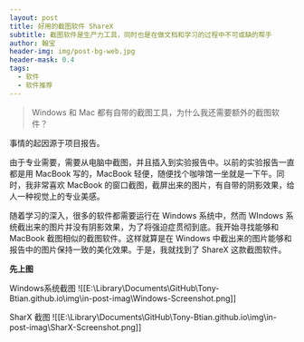 ```yaml
---
layout: post
title: 好用的截图软件 ShareX
subtitle: 截图软件是生产力工具，同时也是在做文档和学习的过程中不可或缺的帮手
author: 翰宝
header-img: img/post-bg-web.jpg
header-mask: 0.4
tags:
  - 软件
  - 软件推荐
---
```


> Windows 和 Mac 都有自带的截图工具，为什么我还需要额外的截图软件？

事情的起因源于项目报告。

由于专业需要，需要从电脑中截图，并且插入到实验报告中。以前的实验报告一直都是用 MacBook 写的，MacBook 轻便，随便找个咖啡馆一坐就是一下午。同时，我非常喜欢 MacBook 的窗口截图，截屏出来的图片，有自带的阴影效果，给人一种视觉上的专业美感。

随着学习的深入，很多的软件都需要运行在 Windows 系统中，然而 WIndows 系统截出来的图片并没有阴影效果，为了将强迫症贯彻到底。我开始寻找能够和 MacBook 截图相似的截图软件。这样就算是在 Windows 中截出来的图片能够和报告中的图片保持一致的美化效果。于是，我就找到了 ShareX 这款截图软件。

**先上图**

Windows系统截图
![[E:\Library\Documents\GitHub\Tony-Btian.github.io\img\in-post-imag\Windows-Screenshot.png]]

SharX 截图
![[E:\Library\Documents\GitHub\Tony-Btian.github.io\img\in-post-imag\SharX-Screenshot.png]]

